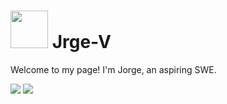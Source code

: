 <h1> 
<img src="https://emojis.slackmojis.com/emojis/images/1643515397/14160/mario_wave.gif?1643515397" width="60"> 
Jrge-V
</h1>
<p>Welcome to my page! I'm Jorge, an aspiring SWE.</p>

<img src="http://github-profile-summary-cards.vercel.app/api/cards/repos-per-language?username=jrge-v&theme=github" />

<img src="http://github-profile-summary-cards.vercel.app/api/cards/most-commit-language?username=jrge-v&theme=github">